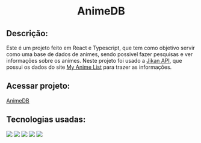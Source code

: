<h1 align="center">AnimeDB</h1>

<h2>Descrição:</h2>

Este é um projeto feito em React e Typescript, que tem como objetivo servir como uma base de dados de animes, sendo possivel fazer pesquisas e ver informações sobre os animes.
Neste projeto foi usado a <a href="https://docs.api.jikan.moe">Jikan API</a>, que possui os dados do site <a href="https://myanimelist.net">My Anime List</a> para trazer as informações.

<h2>Acessar projeto:</h2>
<a href="https://obsant.github.io/AnimeDB/">AnimeDB</a>

<h2>Tecnologias usadas:</h2>
<img src="https://img.shields.io/badge/HTML5-E34F26?style=for-the-badge&logo=html5&logoColor=white"></img>
<img src="https://img.shields.io/badge/TypeScript-blue?style=for-the-badge&logo=typescript&logoColor=white"></img>
<img src="https://img.shields.io/badge/React-20232A?style=for-the-badge&logo=react&logoColor=61DAFB"></img>
<img src="https://img.shields.io/badge/Sass-CC6699?style=for-the-badge&logo=sass&logoColor=white"></img>
<img src="https://img.shields.io/badge/Bootstrap-purple?style=for-the-badge&logo=bootstrap&logoColor=white"></img>
